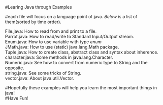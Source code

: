 #Learing Java through Examples

#each file will focus on a language point of java.
*Below* is a list of them(sorted by time order).

File.java:          How to read from and print to a file.    
Parrot.java:        How to read/write to Standard Input/Output stream.    
Enum.java:          How to use variable with type *enum*    
JMath.java:         How to use (static) java.lang.Math package.     
Tuple.java:         How to create class, abstract class and syntax about inherence.    
character.java:     Some methods in java.lang.Character.     
Numeric.java:       See how to convert from numeric type to String and the opposite.    
string.java:        See some tricks of String.    
vector.java:        About java.util.Vector.     

#Hopefully these examples will help you learn the most important things in java!     
#Have Fun!    